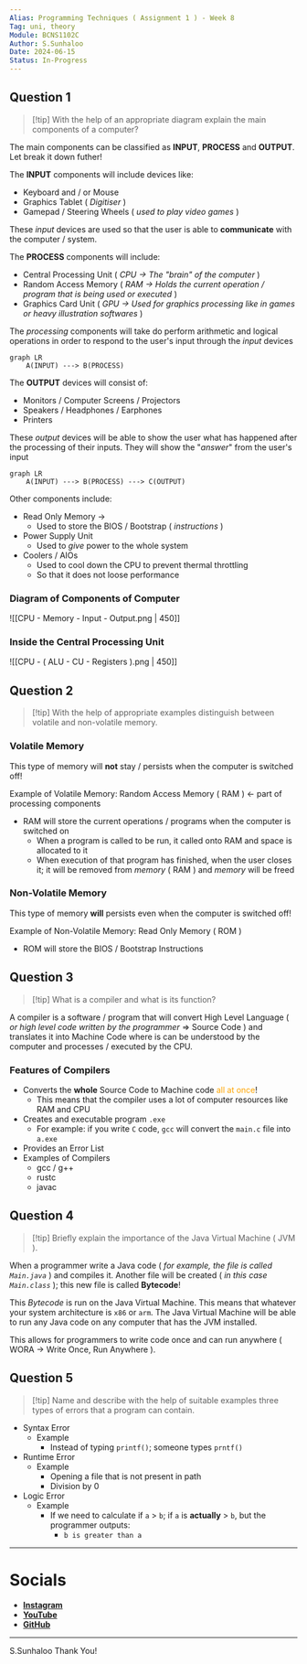 ```yaml
---
Alias: Programming Techniques ( Assignment 1 ) - Week 8
Tag: uni, theory
Module: BCNS1102C
Author: S.Sunhaloo
Date: 2024-06-15
Status: In-Progress
---
```


## Question 1

>[!tip] With the help of an appropriate diagram explain the main components of a computer?

The main components can be classified as **INPUT**, **PROCESS** and **OUTPUT**. Let break it down futher!

The **INPUT** components will include devices like:

- Keyboard and / or Mouse
- Graphics Tablet ( *Digitiser* )
- Gamepad / Steering Wheels ( *used to play video games* )

These *input* devices are used so that the user is able to **communicate** with the computer / system.

The **PROCESS** components will include:

- Central Processing Unit ( *CPU $\rightarrow$ The "brain" of the computer* )
- Random Access Memory ( *RAM $\rightarrow$ Holds the current operation / program that is being used or executed* )
- Graphics Card Unit ( *GPU $\rightarrow$ Used for graphics processing like in games or heavy illustration softwares* )

The *processing* components will take do perform arithmetic and logical operations in order to respond to the user's input through the *input* devices

```mermaid
graph LR
	A(INPUT) ---> B(PROCESS)
```

The **OUTPUT** devices will consist of:

- Monitors / Computer Screens / Projectors
- Speakers / Headphones / Earphones
- Printers

These *output* devices will be able to show the user what has happened after the processing of their inputs. They will show the "*answer*" from the user's input

```mermaid
graph LR
	A(INPUT) ---> B(PROCESS) ---> C(OUTPUT)
```

Other components include:

- Read Only Memory $\rightarrow$
	- Used to store the BIOS / Bootstrap ( *instructions* )
- Power Supply Unit
	- Used to *give* power to the whole system
- Coolers / AIOs
	- Used to cool down the CPU to prevent thermal throttling
	- So that it does not loose performance

### Diagram of Components of Computer

![[CPU - Memory - Input - Output.png | 450]]

### Inside the Central Processing Unit

![[CPU - ( ALU - CU - Registers ).png | 450]]

## Question 2

>[!tip] With the help of appropriate examples distinguish between volatile and non-volatile memory.

### Volatile Memory

This type of memory will **not** stay / persists when the computer is switched off!

Example of Volatile Memory: Random Access Memory ( RAM ) $\leftarrow$ part of processing components

- RAM will store the current operations / programs when the computer is switched on
	- When a program is called to be run, it called onto RAM and space is allocated to it
	- When execution of that program has finished, when the user closes it; it will be removed from *memory* ( RAM ) and *memory* will be freed

### Non-Volatile Memory

This type of memory **will** persists even when the computer is switched off!

Example of Non-Volatile Memory: Read Only Memory ( ROM )

- ROM will store the BIOS / Bootstrap Instructions

## Question 3

>[!tip] What is a compiler and what is its function?

A compiler is a software / program that will convert High Level Language ( *or high level code written by the programmer* $\Rightarrow$ Source Code ) and translates it into Machine Code where is can be understood by the computer and processes / executed by the CPU.

### Features of Compilers

- Converts the **whole** Source Code to Machine code <span style="color: orange;">all at once</span>!
	- This means that the compiler uses a lot of computer resources like RAM and CPU
- Creates and executable program `.exe`
	- For example: if you write `C` code, `gcc` will convert the `main.c` file into `a.exe`
- Provides an Error List
- Examples of Compilers
	- gcc / g++
	- rustc
	- javac

## Question 4

>[!tip] Briefly explain the importance of the Java Virtual Machine ( JVM ).

When a programmer write a Java code ( *for example, the file is called `Main.java`* ) and compiles it.
Another file will be created ( *in this case `Main.class`* ); this new file is called **Bytecode**!

This *Bytecode* is run on the Java Virtual Machine. This means that whatever your system architecture is `x86` or `arm`. The Java Virtual Machine will be able to run any Java code on any computer that has the JVM installed.

This allows for programmers to write code once and can run anywhere ( WORA $\rightarrow$ Write Once, Run Anywhere ).

## Question 5

>[!tip] Name and describe with the help of suitable examples three types of errors that a program can contain.

- Syntax Error
	- Example
		- Instead of typing `printf()`; someone types `prntf()`
- Runtime Error
	- Example
		- Opening a file that is not present in path
		- Division by 0
- Logic Error
	- Example
		- If we need to calculate if `a` $\gt$ `b`; if `a` is **actually** $\gt$ `b`, but the programmer outputs:
			- `b is greater than a`

---

# Socials

- [**Instagram**](https://www.instagram.com/s.sunhaloo/)
- [**YouTube**](https://www.youtube.com/channel/UCMkQZsuW6eHMhdUObLPSpwg)
- [**GitHub**](https://www.github.com/Sunhaloo)

---

S.Sunhaloo
Thank You!
